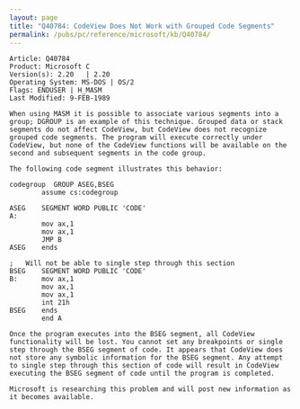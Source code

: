 ```yaml
---
layout: page
title: "Q40784: CodeView Does Not Work with Grouped Code Segments"
permalink: /pubs/pc/reference/microsoft/kb/Q40784/
---
```


	Article: Q40784
	Product: Microsoft C
	Version(s): 2.20   | 2.20
	Operating System: MS-DOS | OS/2
	Flags: ENDUSER | H_MASM
	Last Modified: 9-FEB-1989
	
	When using MASM it is possible to associate various segments into a
	group; DGROUP is an example of this technique. Grouped data or stack
	segments do not affect CodeView, but CodeView does not recognize
	grouped code segments. The program will execute correctly under
	CodeView, but none of the CodeView functions will be available on the
	second and subsequent segments in the code group.
	
	The following code segment illustrates this behavior:
	
	codegroup  GROUP ASEG,BSEG
	        assume cs:codegroup
	
	ASEG    SEGMENT WORD PUBLIC 'CODE'
	A:
	        mov ax,1
	        mov ax,1
	        JMP B
	ASEG    ends
	
	;   Will not be able to single step through this section
	BSEG    SEGMENT WORD PUBLIC 'CODE'
	B:      mov ax,1
	        mov ax,1
	        mov ax,1
	        int 21h
	BSEG    ends
	        end A
	
	Once the program executes into the BSEG segment, all CodeView
	functionality will be lost. You cannot set any breakpoints or single
	step through the BSEG segment of code. It appears that CodeView does
	not store any symbolic information for the BSEG segment. Any attempt
	to single step through this section of code will result in CodeView
	executing the BSEG segment of code until the program is completed.
	
	Microsoft is researching this problem and will post new information as
	it becomes available.
